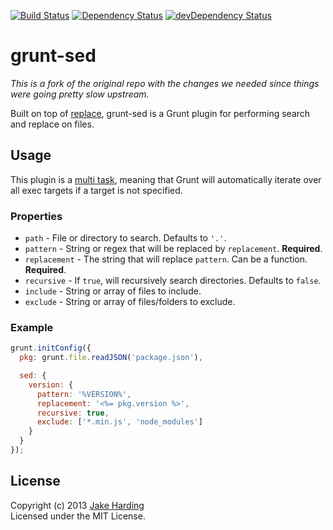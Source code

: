 [![Build Status](https://travis-ci.org/twbs/grunt-sed.svg?branch=twbs)](https://travis-ci.org/twbs/grunt-sed)
[![Dependency Status](https://david-dm.org/twbs/grunt-sed.svg)](https://david-dm.org/twbs/grunt-sed)
[![devDependency Status](https://david-dm.org/twbs/grunt-sed/dev-status.svg)](https://david-dm.org/twbs/grunt-sed#info=devDependencies)

# grunt-sed

*This is a fork of the original repo with the changes we needed since things were going pretty slow upstream.*

Built on top of [replace][replace], grunt-sed is a Grunt plugin for performing search and replace on files.

[replace]: https://github.com/harthur/replace

## Usage

This plugin is a [multi task][types_of_tasks], meaning that Grunt will automatically iterate over all exec targets if a target is not specified.

[types_of_tasks]: https://github.com/gruntjs/grunt/blob/master/docs/types_of_tasks.md#multi-tasks

### Properties

* `path` - File or directory to search. Defaults to `'.'`.
* `pattern` -  String or regex that will be replaced by `replacement`. **Required**.
* `replacement` - The string that will replace `pattern`. Can be a function. **Required**.
* `recursive` - If `true`, will recursively search directories. Defaults to `false`.
* `include` - String or array of files to include.
* `exclude` - String or array of files/folders to exclude.

### Example

```js
grunt.initConfig({
  pkg: grunt.file.readJSON('package.json'),

  sed: {
    version: {
      pattern: '%VERSION%',
      replacement: '<%= pkg.version %>',
      recursive: true,
      exclude: ['*.min.js', 'node_modules']
    }
  }
});
```

## License

Copyright (c) 2013 [Jake Harding](http://thejakeharding.com)  
Licensed under the MIT License.
